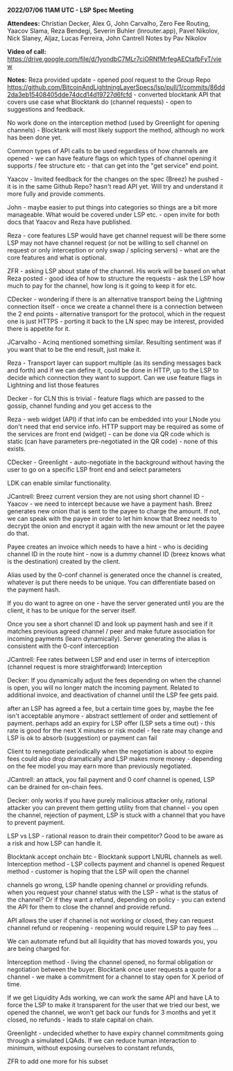 **2022/07/06 11AM UTC - LSP Spec Meeting**

**Attendees:** 
Christian Decker, Alex G, John Carvalho, Zero Fee Routing, Yaacov Slama, Reza Bendegi, Severin Buhler (lnrouter.app), Pavel Nikolov, Nick Slaney, Aljaz, Lucas Ferreira, John Cantrell
Notes by Pav Nikolov

**Video of call:** 
https://drive.google.com/file/d/1yondbC7MLr7ciORNfMrfegAECtafbFyT/view

**Notes:**
Reza provided update - opened pool request to the Group Repo https://github.com/BitcoinAndLightningLayerSpecs/lsp/pull/1/commits/86dd2da3eb15408405dde74dcd14d19727d6fcfd - converted blocktank API that covers use case what Blocktank do (channel requests) - open to suggestions and feedback.

No work done on the interception method (used by Greenlight for opening channels) - Blocktank will most likely support the method, although no work has been done yet. 

Common types of API calls to be used regardless of how channels are opened - we can have feature flags on which types of channel opening it supports / fee structure etc - that can get into the "get service" end point.

Yaacov - Invited feedback for the changes on the spec (Breez) he pushed - it is in the same Github Repo? hasn't read API yet. Will try and understand it more fully and provide comments. 

John - maybe easier to put things into categories so things are a bit more manageable. What would be covered under LSP etc. - open invite for both docs that Yaacov and Reza have published. 

Reza - core features LSP would have 
get channel request will be there
some LSP may not have channel request (or not be willing to sell channel on request or only interception or only swap / splicing servers) - what are the core features and what is optional.

ZFR - asking LSP about state of the channel. His work will be based on what Reza posted - good idea of how to structure the requests - ask the LSP how much to pay for the channel, how long is it going to keep it for etc. 

CDecker - wondering if there is an alternative transport being the Lightning connection itself - once we create a channel there is a connection between the 2 end points - alternative transport for the protocol, which in the request one is just HTTPS - porting it back to the LN spec may be interest, provided there is appetite for it. 

JCarvalho - Acinq mentioned something similar. Resulting sentiment was if you want that to be the end result, just make it. 

Reza - Transport layer can support multiple (as its sending messages back and forth) and if we can define it, could be done in HTTP, up to the LSP to decide which connection they want to support. Can we use feature flags in Lightning and list those features

Decker - for CLN this is trivial - feature flags which are passed to the gossip, channel funding and you get access to the 

Reza - web widget (API) if that info can be embedded into your LNode you don't need that end service info. 
HTTP support may be required as some of the services are front end (widget) - can be done via QR code which is static (can have parameters pre-negotiated in the QR code) - none of this exists. 

CDecker - Greenlight - auto-negotiate in the background without having the user to go on a specific LSP front end and select parameters 

LDK can enable similar functionality.

JCantrell: 
Breez current version they are not using short channel ID - Yaacov - we need to intercept because we have a payment hash. Breez generates new onion that is sent to the payee to charge the amount. If not, we can speak with the payee in order to let him know that Breez needs to decrypt the onion and encrypt it again with the new amount or let the payee do that.

Payee creates an invoice which needs to have a hint - who is deciding channel ID in the route hint - now is a dummy channel ID (breez knows what is the destination) created by the client.

Alias used by the 0-conf channel is generated once the channel is created, whatever is put there needs to be unique. You can differentiate based on the payment hash. 

If you do want to agree on one - have the server generated until you are the client, it has to be unique for the server itself. 

Once you see a short channel ID and look up payment hash and see if it matches previous agreed channel / peer and make future association for incoming payments (learn dynamically). Server generating the alias is consistent with the 0-conf interception 

JCantrell:
Fee rates between LSP and end user in terms of interception (channel request is more straightforward) Interception 

Decker: If you dynamically adjust the fees depending on when the channel is open, you will no longer match the incoming payment. 
Related to additional invoice, and deactivation of channel until the LSP fee gets paid.

after an LSP has agreed a fee, but a certain time goes by, maybe the fee isn't acceptable anymore - abstract settlement of order and settlement of payment.
perhaps add an expiry for LSP offer (LSP sets a time out) - this rate is good for the next X minutes 
or risk model - fee rate may change and LSP is ok to absorb (suggestion)
or payment can fail 

Client to renegotiate periodically when the negotiation is about to expire 
fees could also drop dramatically and LSP makes more money - depending on the fee model you may earn more than previously negotiated. 

JCantrell: an attack, you fail payment and 0 conf channel is opened, LSP can be drained for on-chain fees. 

Decker: only works if you have purely malicious attacker only, rational attacker you can prevent them getting utility from that channel - you open the channel, rejection of payment, LSP is stuck with a channel that you have to prevent payment. 

LSP vs LSP - rational reason to drain their competitor? Good to be aware as a risk and how LSP can handle it.

Blocktank accept onchain btc - Blocktank support LNURL channels as well. 
Interception method - LSP collects payment and channel is opened
Request method - customer is hoping that the LSP will open the channel 

channels go wrong, LSP handle opening channel or providing refunds. 
when you request your channel status with the LSP - what is the status of the channel? Or if they want a refund, depending on policy - you can extend the API for them to close the channel and provide refund. 

API allows the user if channel is not working or closed, they can request channel refund or reopening - reopening would require LSP to pay fees ... 

We can automate refund but all liquidity that has moved towards you, you are being charged for. 

Interception method - living the channel opened, no formal obligation or negotiation between the buyer. 
Blocktank once user requests a quote for a channel - we make a commitment for a channel to stay open for X period of time. 

If we get Liquidity Ads working, we can work the same API and have LA to force the LSP to make it transparent for the user that we tried our best, we opened the channel, we won't get back our funds for 3 months and yet it closed, no refunds - leads to stale capital on chain. 

Greenlight - undecided whether to have expiry channel commitments going through a simulated LQAds. If we can reduce human interaction to minimum, without exposing ourselves to constant refunds, 

ZFR to add one more for his subset
